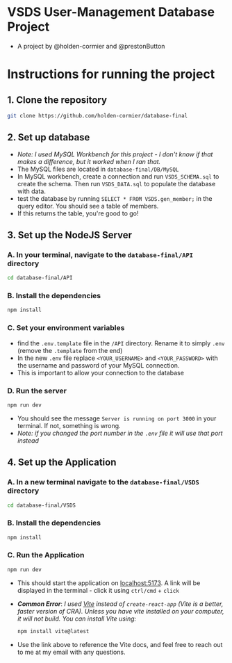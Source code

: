 # VSDS User-Management Database Project
  - A project by @holden-cormier and @prestonButton

# Instructions for running the project

## 1. Clone the repository

```bash
git clone https://github.com/holden-cormier/database-final
```

## 2. Set up database
 - *Note: I used MySQL Workbench for this project - I don't know if that makes a difference, but it worked when I ran that.*
 - The MySQL files are located in `database-final/DB/MySQL`
 - In MySQL workbench, create a connection and run `VSDS_SCHEMA.sql` to create the schema. Then run `VSDS_DATA.sql` to populate the database with data.
 - test the database by running `SELECT * FROM VSDS.gen_member;` in the query editor. You should see a table of members.
 - If this returns the table, you're good to go!

## 3. Set up the NodeJS Server

### **A**. In your terminal, navigate to the `database-final/API` directory

```bash
cd database-final/API
```
### **B**. Install the dependencies

```bash
npm install
```
### **C**. Set your environment variables
  - find the `.env.template` file in the `/API` directory. Rename it to simply `.env` (remove the `.template` from the end)
  - In the new `.env` file replace `<YOUR_USERNAME>` and `<YOUR_PASSWORD>` with the username and password of your MySQL connection.
  - This is important to allow your connection to the database

### **D**. Run the server

```bash
npm run dev
```
  - You should see the message `Server is running on port 3000` in your terminal. If not, something is wrong. 
  - *Note: if you changed the port number in the `.env` file it will use that port instead*

## 4. Set up the Application

### **A**. In a new terminal navigate to the `database-final/VSDS` directory

```bash
cd database-final/VSDS
```

### **B**. Install the dependencies

```bash
npm install
```

### **C**. Run the Application

```bash
npm run dev
```

- This should start the application on [localhost:5173](http://localhost:5173). A link will be displayed in the terminal - click it using `ctrl/cmd` + `click`

- ***Common Error***: *I used [Vite](https://v3.vitejs.dev/guide/) instead of `create-react-app` (Vite is a better, faster version of CRA). Unless you have vite installed on your computer, it will not build. You can install Vite using:*

  ```bash
  npm install vite@latest
  ```
- Use the link above to reference the Vite docs, and feel free to reach out to me at my email with any questions.

